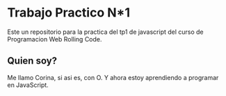 # Trabajo Practico N*1

Este un repositorio para la practica del tp1 de javascript del curso de Programacion Web Rolling Code.

## Quien soy?
Me llamo Corina, si asi es, con O. Y ahora estoy aprendiendo a programar en JavaScript.